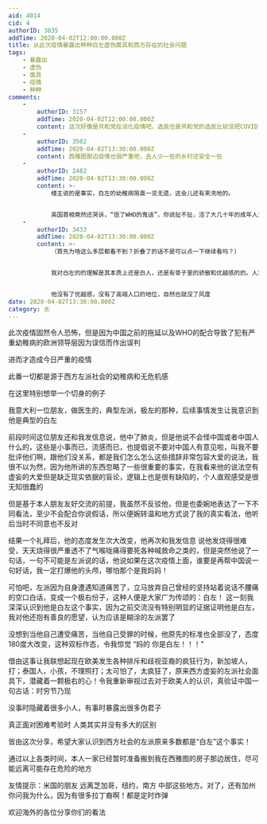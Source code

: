 ```yaml
---
aid: 4014
cid: 4
authorID: 3835
addTime: 2020-04-02T12:00:00.000Z
title: 从此次疫情暴露出种种白左虚伪面具和西方存在的社会问题
tags:
    - 暴露出
    - 虚伪
    - 面具
    - 疫情
    - 种种
comments:
    -
        authorID: 3157
        addTime: 2020-04-02T12:00:00.000Z
        content: 这次好像是共和党在淡化疫情吧。选民也是共和党的选民比较没把COVID-19当一回事。水军这会儿还批白左，有点硬干的感觉，太不识相。
    -
        authorID: 3502
        addTime: 2020-04-02T13:30:00.000Z
        content: 西雅图那边疫情也很严重吧，去人少一些的乡村还安全一些
    -
        authorID: 2482
        addTime: 2020-04-02T13:30:00.000Z
        content: >-
            楼主说的是事实，白左的幼稚病简直一览无遗，这会儿还有来洗地的。


            英国首相竟然还哭诉，“信了WHO的鬼话”，你说扯不扯，活了大几十年的成年人还做了首相，WHO仅仅作为一个NGO（非政府组织），说啥他都信，真是蠢到家了。还敢说不幼稚？真讽刺。
    -
        authorID: 3433
        addTime: 2020-04-02T13:30:00.000Z
        content: >-
            （首先为啥这么多层都看不到？折叠了的话不是可以点一下继续看吗？）


            我对白左的的理解是其本质上还是白人，还是有骨子里的骄傲和优越感的的。人家对你的“白左”式的善良是要建立在他比你高一等的前提下他来施舍你的。但问题是现在他要是自己变成了弱势群体、低端人口，他就受不了了，就会反过来破口大骂，觉得你不配怎么怎么样的。这次疫情再发展下去，中国的话语权反而会越来越大，就算你说国内数据可能有假，但是没有证据，而且你美国的纽约、英国的白金汉宫和唐宁街都管不好，明显更惨。白左或者说白人肯定普遍会惊觉，人家怎么会容忍你一个黄种人的社会主义大国比我强这么多呢？


            他没有了优越感，没有了高端人口的地位，自然也就没了风度
date: 2020-04-02T13:30:00.000Z
category: 水
---
```


此次疫情固然令人恐怖，但是因为中国之前的拖延以及WHO的配合导致了犯有严重幼稚病的欧洲领导层因为误信而作出误判

进而才造成今日严重的疫情

此番一切都是源于西方左派社会的幼稚病和无危机感

在这里特别想举一个切身的例子

我意大利一位朋友，做医生的，典型左派，极左的那种，后续事情发生让我意识到他是典型的白左

前段时间这位朋友还和我发信息说，他中了肺炎，但是他说不会怪中国或者中国人什么的，这些是小事而已，流感而已，也提倡说不要对中国人有意见啦，叫我不要批评他们啊，跟他们没关系，都是我们怎么怎么这些措辞非常包容大爱的说法，我很不以为然，因为他所讲的东西忽略了一些很重要的事实，在我看来他的说法空有虚妄的大爱但是缺乏现实依据的盲论，逻辑上也是很有缺陷的，个人直观感受是很无知很蠢的

但是基于本人朋友友好交流的前提，我虽然不反驳他，但是也委婉地表达了一下不同看法，至少不会配合你说假话，所以便婉转温和地方式说了我的真实看法，他听后当时不同意也不反对

结果一个礼拜后，他的态度发生次大改变，他再次和我发信息 说他发烧得很难受，天天烧得很严重透不了气喉咙痛得要死各种喊救命之类的，但是突然他说了一句话，一句不可能是左派说的话，他说如果在这次疫情上面，谁要是再帮中国说一句好话，我一定打爆他的头颅，哪怕那个是我妈妈！

可怕吧，左派因为自身遭遇知道痛苦了，立马放弃自己曾经的坚持站着说话不腰痛的空口白话，变成一个极右份子，这种人便是大家广为传颂的：白左！ 这一刻我深深认识到他是白左这个事实，因为之前交流没有特别明显的证据证明他是白左，我对他还抱有善良的愿望，认为应该是糊涂的左派罢了

没想到当他自己遭受痛苦，当他自己受罪的时候，他原先的标准也全部没了，态度180度大改变，这种双标作态，令我惊觉 “妈的 你是白左！！！"

借由这事让我联想起现在欧美发生各种排斥和歧视亚裔的疯狂行为，新加坡人，打；泰国人，小孩，不理照打；太可怕了，太疯狂了，原来西方虚妄的左派社会面具下，潜藏着一颗极右的心！令我重新审视过去对于欧美人的认识，真验证中国一句古话：时穷节乃现

没事时隐藏着很多小人，有事时暴露出很多伪君子

真正面对困难考验时 人类其实并没有多大的区别

皆由这次分享，希望大家认识到西方社会的左派原来多数都是“白左”这个事实！

通过以上各类时间，本人一家已经暂时准备搬到我在西雅图的房子那边居住，尽可能远离可能存在危险的地方

友情提示：米国的朋友 远离芝加哥，纽约，南方 中部这些地方。对了，还有加州 你问我为什么，因为有很多拉丁裔啊！都是定时炸弹

欢迎海外的各位分享你们的看法
